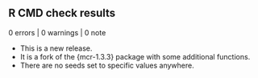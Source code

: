 ## R CMD check results

0 errors | 0 warnings | 0 note

* This is a new release.
* It is a fork of the {mcr-1.3.3} package with some additional functions.
* There are no seeds set to specific values anywhere.
